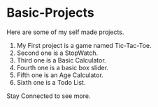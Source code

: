 # Basic-Projects
Here are some of my self made projects.
1. My First project is a game named Tic-Tac-Toe.
2. Second one is a StopWatch.
3. Third one is a Basic Calculator.
4. Fourth one is a basic box slider.
5. Fifth one is an Age Calculator.
6. Sixth one is a Todo List.

Stay Connected to see more.
